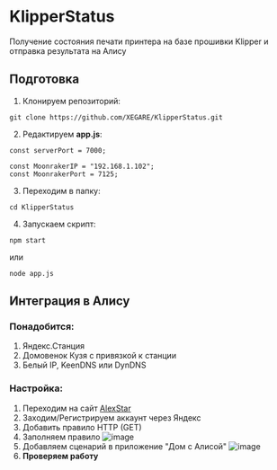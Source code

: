# KlipperStatus
Получение состояния печати принтера на базе прошивки Klipper и отправка результата на Алису

## Подготовка
1. Клонируем репозиторий:
```
git clone https://github.com/XEGARE/KlipperStatus.git
```

2. Редактируем **app.js**:
```
const serverPort = 7000;

const MoonrakerIP = "192.168.1.102";
const MoonrakerPort = 7125;
```

3. Переходим в папку:
```
cd KlipperStatus
```

4. Запускаем скрипт:
```
npm start
```
или
```
node app.js
```

## Интеграция в Алису
### Понадобится:
1. Яндекс.Станция
2. Домовенок Кузя с привязкой к станции
3. Белый IP, KeenDNS или DynDNS

### Настройка:
1. Переходим на сайт [AlexStar](https://alexstar.ru/smarthome)
2. Заходим/Регистрируем аккаунт через Яндекс
3. Добавить правило HTTP (GET)
4. Заполняем правило
![image](https://github.com/XEGARE/KlipperStatus/assets/28856609/a718f62f-6c1a-471b-ab3b-ca18ccca1bf2)
5. Добавляем сценарий в приложение "Дом с Алисой"
![image](https://github.com/XEGARE/KlipperStatus/assets/28856609/34fd80cc-7097-4f1c-a9b6-b20e0421ed5f)
6. **Проверяем работу**
